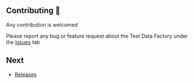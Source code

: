 ## Contributing 👐

Any contribution is welcomed  

Please report any bug or feature request about the Test Data Factory under the [Issues](https://github.com/benahm/TestDataFactory/issues) tab


## Next

* [Releases](https://github.com/benahm/TestDataFactory/releases)
